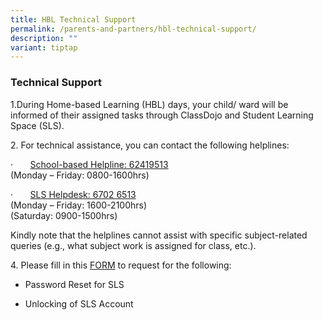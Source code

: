 ```yaml
---
title: HBL Technical Support
permalink: /parents-and-partners/hbl-technical-support/
description: ""
variant: tiptap
---
```

<h3>Technical Support</h3>
<p>1.During Home-based Learning (HBL) days, your child/ ward will be informed
of their assigned tasks through ClassDojo and Student Learning Space (SLS).</p>
<p></p>
<p>2. For technical assistance, you can contact the following helplines:</p>
<p>·&nbsp;&nbsp;&nbsp;&nbsp;&nbsp;&nbsp; <u>School-based Helpline:&nbsp;62419513 </u>
<br>(Monday – Friday: 0800-1600hrs)</p>
<p>·&nbsp;&nbsp;&nbsp;&nbsp;&nbsp;&nbsp; <u>SLS Helpdesk: 6702 6513 </u>
<br>(Monday – Friday: 1600-2100hrs)
<br>(Saturday: 0900-1500hrs)</p>
<p>Kindly note that the helplines cannot assist with specific subject-related
queries (e.g., what subject work is assigned for class, etc.).&nbsp;</p>
<p>4. Please fill in this&nbsp;<a href="https://form.gov.sg/#!/5e37d58673a1e90011945210" rel="noopener noreferrer nofollow" target="_blank">FORM</a>&nbsp;to
request for the following:</p>
<ul data-tight="true" class="tight">
<li>
<p>Password Reset for SLS</p>
</li>
<li>
<p>Unlocking of SLS Account</p>
</li>
</ul>
<p></p>